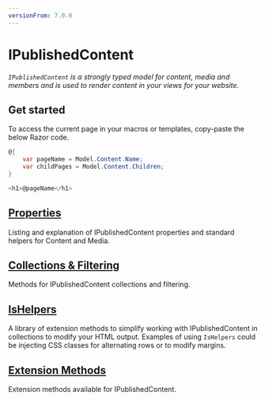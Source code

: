 ```yaml
---
versionFrom: 7.0.0
---
```


# IPublishedContent

_`IPublishedContent` is a strongly typed model for content, media and members and is used to render content in your views for your website._

## Get started
To access the current page in your macros or templates, copy-paste the below Razor code.

```csharp
@{
    var pageName = Model.Content.Name;
    var childPages = Model.Content.Children;
}

<h1>@pageName</h1>
```

## [Properties](Properties/index-v7.md)
Listing and explanation of IPublishedContent properties and standard helpers for Content and Media.

## [Collections & Filtering](Collections/index-v7.md)
Methods for IPublishedContent collections and filtering.

## [IsHelpers](IsHelpers/index-v7.md)
A library of extension methods to simplify working with IPublishedContent in collections to modify your HTML output. Examples of using `IsHelpers` could be injecting CSS classes for alternating rows or to modify margins.

## [Extension Methods](ExtensionMethods.md)
Extension methods available for IPublishedContent.
